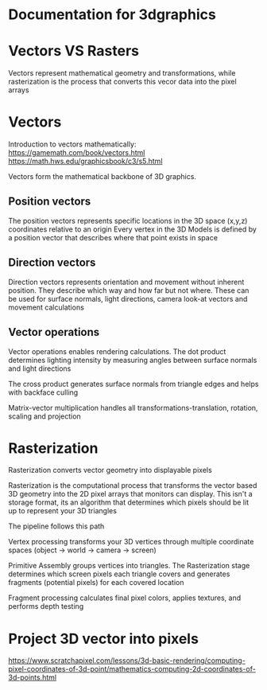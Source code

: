 # Documentation for 3dgraphics

# Vectors VS Rasters
Vectors represent mathematical geometry and transformations, while rasterization is the process that converts this vecor data into the pixel arrays

# Vectors

Introduction to vectors mathematically:
https://gamemath.com/book/vectors.html
https://math.hws.edu/graphicsbook/c3/s5.html

Vectors form the mathematical backbone of 3D graphics. 

## Position vectors
The position vectors represents specific locations in the 3D space (x,y,z) coordinates relative to an origin 
Every vertex in the 3D Models is defined by a position vector that describes where that point exists in space

## Direction vectors
Direction vectors represents orientation and movement without inherent position. They describe which way and how far but not where. These can be used for surface normals, light directions, camera look-at vectors and movement calculations

## Vector operations
Vector operations enables rendering calculations. The dot product determines lighting intensity by measuring angles between surface normals and light directions

The cross product generates surface normals from triangle edges and helps with backface culling

Matrix-vector multiplication handles all transformations-translation, rotation, scaling and projection


# Rasterization
Rasterization converts vector geometry into displayable pixels

Rasterization is the computational process that transforms the vector based 3D geometry into the 2D pixel arrays that monitors can display. This isn't a storage format, its an algorithm that determines which pixels should be lit up to represent your 3D triangles

The pipeline follows this path

Vertex processing transforms your 3D vertices through multiple coordinate spaces (object -> world -> camera -> screen)

Primitive Assembly groups vertices into triangles. The Rasterization stage determines which screen pixels each triangle covers and generates fragments (potential pixels) for each covered location

Fragment processing calculates final pixel colors, applies textures, and performs depth testing




# Project 3D vector into pixels
https://www.scratchapixel.com/lessons/3d-basic-rendering/computing-pixel-coordinates-of-3d-point/mathematics-computing-2d-coordinates-of-3d-points.html
